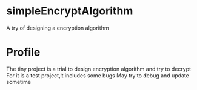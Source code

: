 # simpleEncryptAlgorithm
A try of designing a encryption algorithm
# Profile
The tiny project is a trial to design encryption algorithm and try to decrypt
For it is a test project,it includes some bugs
May try to debug and update sometime
